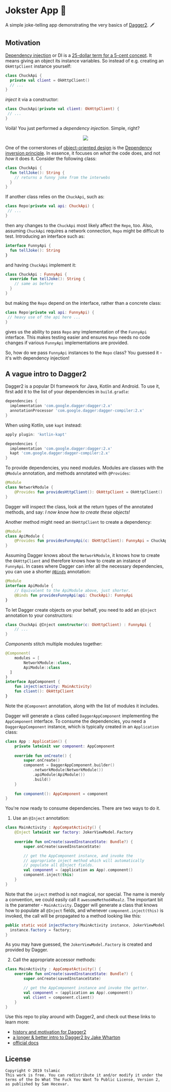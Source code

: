 # Jokster App :japanese_goblin: 

A simple joke-telling app demonstrating the very basics of [Dagger2](https://google.github.io/dagger/). :dagger:

## Motivation

[Dependency injection][1] or DI is a [25-dollar term for a 5-cent concept][3]. It means giving an object its instance variables. So instead of e.g. creating an `OkHttpClient` instance yourself: 


```kotlin
class ChuckApi {
  private val client = OkHttpClient()
  // ...
}
```

_inject_ it via a constructor: 

```kotlin
class ChuckApi(private val client: OkHttpClient) { 
 // ...
}
```

Voilà! You just performed a _dependency injection_. Simple, right?

<p align="center">
  <img src="https://media.giphy.com/media/1M9fmo1WAFVK0/giphy.gif"/>
</p>

One of the cornerstones of [object-oriented design][5] is the [Dependency inversion principle][4]. In essence, it focuses on _what_ the code does, and not _how_ it does it. Consider the following class:

```kotlin
class ChuckApi {
  fun tellJoke(): String {
    // returns a funny joke from the interwebs
  }
}
```

If another class relies on the `ChuckApi`, such as:

```kotlin
class Repo(private val api: ChuckApi) {
 // ...
}
```

then any changes to the `ChuckApi` most likely affect the `Repo`, too. Also, assuming `ChuckApi` requires a network connection, `Repo` might be difficult to test. Introducing an interface such as:

```kotlin
interface FunnyApi {
  fun tellJoke(): String
}
``` 

and having `ChuckApi` implement it: 

```kotlin
class ChuckApi : FunnyApi {
  override fun tellJoke(): String {
    // same as before
  }
}
```

but making the `Repo` depend on the interface, rather than a concrete class:

```kotlin
class Repo(private val api: FunnyApi) {
 // heavy use of the api here ...
}
``` 

gives us the ability to pass `Repo` any implementation of the `FunnyApi` interface. This makes testing easier and ensures `Repo` needs no code changes if various `FunnyApi` implementations are provided.

So, how do we pass `FunnyApi` instances to the `Repo` class? You guessed it - it's with dependency injection! 

## A vague intro to Dagger2

Dagger2 is a popular DI framework for Java, Kotlin and Android. To use it, first add it to the list of your dependencies in `build.gradle`:

```groovy
dependencies {
  implementation 'com.google.dagger:dagger:2.x'
  annotationProcessor 'com.google.dagger:dagger-compiler:2.x'
}
```

When using Kotlin, use `kapt` instead: 

```groovy
apply plugin: 'kotlin-kapt'

dependencies {
  implementation 'com.google.dagger:dagger:2.x'
  kapt 'com.google.dagger:dagger-compiler:2.x'
}
```

To provide dependencies, you need _modules_. Modules are classes with the `@Module` annotation, and methods annotated with `@Provides`:

```kotlin
@Module  
class NetworkModule {  
    @Provides fun providesHttpClient(): OkHttpClient = OkHttpClient()
}
```

Dagger will inspect the class, look at the return types of the annotated methods, and say: _I now know how to create these objects!_

Another method might need an `OkHttpClient` to create a dependency:

```kotlin
@Module  
class ApiModule {  
    @Provides fun providesFunnyApi(c: OkHttpClient): FunnyApi = ChuckApi(c)
}
```

Assuming Dagger knows about the `NetworkModule`, it knows how to create the `OkHttpClient` and therefore knows how to create an instance of `FunnyApi`. In cases where Dagger can infer all the necessary dependencies, you can use a shorter [`@Binds`][6] annotation:

```kotlin
@Module  
interface ApiModule {  
    // Equivalent to the ApiModule above, just shorter. 
    @Binds fun providesFunnyApi(api: ChuckApi): FunnyApi
}
```

To let Dagger create objects on your behalf, you need to add an `@Inject` annotation to your constructors:

```kotlin
class ChuckApi @Inject constructor(c: OkHttpClient) : FunnyApi {  
    // ...
}
```

_Components_ stitch multiple modules together:

```kotlin
@Component(  
    modules = [  
        NetworkModule::class,  
        ApiModule::class  
  ]  
)  
interface AppComponent {  
    fun inject(activity: MainActivity)
    fun client(): OkHttpClient
}
```

Note the `@Component` annotation, along with the list of modules it includes.

Dagger will generate a class called `DaggerAppComponent` implementing the `AppComponent` interface. To consume the dependencies, you need a `DaggerAppComponent` instance, which is typically created in an `Application` class:

```kotlin
class App : Application() {  
    private lateinit var component: AppComponent  
  
    override fun onCreate() {  
        super.onCreate()  
        component = DaggerAppComponent.builder()  
            .networkModule(NetworkModule())  
            .apiModule(ApiModule())  
            .build()  
    }
  
    fun component(): AppComponent = component  
}
```

You're now ready to consume dependencies. There are two ways to do it.

1. Use an `@Inject` annotation:

```kotlin
class MainActivity : AppCompatActivity() {  
    @Inject lateinit var factory: JokerViewModel.Factory  
  
    override fun onCreate(savedInstanceState: Bundle?) {  
        super.onCreate(savedInstanceState)  

        // get the AppComponent instance, and invoke the 
        // appropriate inject method which will automatically
        // populate all @Inject fields.
        val component = (application as App).component()  
        component.inject(this)
    }
}
```

Note that the `inject` method is not magical, nor special. The name is merely a convention, we could easily call it `awesomeMethod4Realz`. The important bit is the parameter - `MainActivity`. Dagger will generate a class that knows how to populate all `@Inject` fields, and whenever `component.inject(this)` is invoked, the call will be propagated to a method looking like this:

```java
public static void injectFactory(MainActivity instance, JokerViewModel.Factory factory) {  
  instance.factory = factory;  
}
```

As you may have guessed, the `JokerViewModel.Factory` is created and provided by Dagger.

2. Call the appropriate accessor methods:

```kotlin
class MainActivity : AppCompatActivity() {    
    override fun onCreate(savedInstanceState: Bundle?) {  
        super.onCreate(savedInstanceState)  

        // get the AppComponent instance and invoke the getter.
        val component = (application as App).component()  
        val client = component.client()
    }
}
```

Use this repo to play around with Dagger2, and check out these links to learn more: 
- [history and motivation for Dagger2][7]
- [a longer & better intro to Dagger2 by Jake Wharton][8]
- [official docs][9]

## License 

    Copyright © 2019 tslamic
    This work is free. You can redistribute it and/or modify it under the
    terms of the Do What The Fuck You Want To Public License, Version 2,
    as published by Sam Hocevar.

[1]: https://stackoverflow.com/a/1638961/905349
[2]: https://github.com/EnterpriseQualityCoding/FizzBuzzEnterpriseEdition
[3]: https://www.jamesshore.com/Blog/Dependency-Injection-Demystified.html
[4]: https://en.wikipedia.org/wiki/Dependency_inversion_principle
[5]: https://en.wikipedia.org/wiki/Object-oriented_design
[6]: https://google.github.io/dagger/faq.html#why-is-binds-different-from-provides
[7]: https://youtu.be/oK_XtfXPkqw
[8]: https://youtu.be/plK0zyRLIP8
[9]: https://google.github.io/dagger/